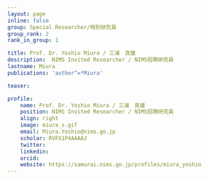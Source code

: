 ```yaml
---
layout: page
inline: false
group: Special Researcher/特別研究員
group_rank: 2
rank_in_group: 1

title: Prof. Dr. Yoshio Miura / 三浦　良雄
description:  NIMS Invited Researcher / NIMS招聘研究員
lastname: Miura
publications: 'author^=*Miura'

teaser: 

profile:
    name: Prof. Dr. Yoshio Miura / 三浦　良雄
    position: NIMS Invited Researcher / NIMS招聘研究員
    align: right
    image: miura_s.gif
    email: Miura.Yoshio@nims.go.jp
    scholar: RVFX1P4AAAAJ
    twitter: 
    linkedin: 
    orcid: 
    website: https://samurai.nims.go.jp/profiles/miura_yoshio
---
```


